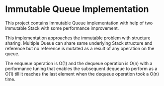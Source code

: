 # Immutable Queue Implementation
This project contains Immutable Queue implementation with help of two
Immutable Stack with some performance improvement. 

This implementation approaches the immutable problem with structure
sharing. Multiple Queue can share same underlying Stack structure
and reference but no reference is mutated as a result of any
operation on the queue.

The enqueue operation is O(1) and the dequeue operation is O(n) with
a performance tuning that enables the subsequent dequeue to perform
as a O(1) till it reaches the last element when the dequeue operation
took a O(n) time.

